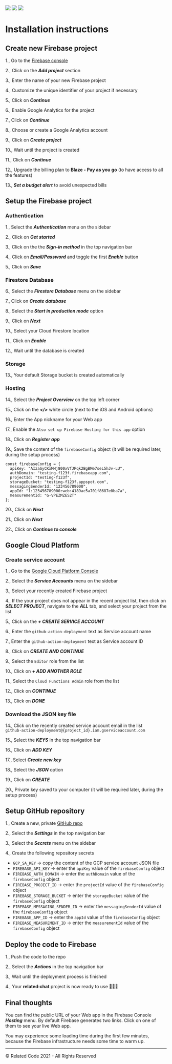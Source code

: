 
<img src="https://related.chat/relatedchat/headerx.png">

<img src="https://related.chat/relatedchat/pricing.png">

<img src="https://related.chat/relatedchat/product2.png">

# Installation instructions

## Create new Firebase project

1., Go to the [Firebase console](https://console.firebase.google.com)

2., Click on the **_Add project_** section

3., Enter the name of your new Firebase project

4., Customize the unique identifier of your project if necessary

5., Click on **_Continue_**

6., Enable Google Analytics for the project

7., Click on **_Continue_**

8., Choose or create a Google Analytics account

9., Click on **_Create project_**

10., Wait until the project is created

11., Click on **_Continue_**

12., Upgrade the billing plan to **Blaze - Pay as you go** (to have access to all the features)

13., **_Set a budget alert_** to avoid unexpected bills

## Setup the Firebase project

### Authentication

1., Select the **_Authentication_** menu on the sidebar

2., Click on **_Get started_**

3., Click on the the **_Sign-in method_** in the top navigation bar

4., Click on **_Email/Password_** and toggle the first **_Enable_** button

5., Click on **_Save_**

### Firestore Database 

6., Select the **_Firestore Database_** menu on the sidebar

7., Click on **_Create database_**

8., Select the **_Start in production mode_** option

9., Click on **_Next_**

10., Select your Cloud Firestore location

11., Click on **_Enable_**

12., Wait until the database is created

### Storage

13., Your default Storage bucket is created automatically

### Hosting

14., Select the **_Project Overview_** on the top left corner

15., Click on the **_</>_** white circle (next to the iOS and Android options)

16., Enter the App nickname for your Web app

17., Enable the `Also set up Firebase Hosting for this app` option

18., Click on **_Register app_**

19., Save the content of the `firebaseConfig` object (it will be required later, during the setup process)

```
const firebaseConfig = {
  apiKey: "AIzaSyCKxMHj800xVfJPqk2BgBMe7seL5hJv-LU",
  authDomain: "testing-f123f.firebaseapp.com",
  projectId: "testing-f123f",
  storageBucket: "testing-f123f.appspot.com",
  messagingSenderId: "123456789000",
  appId: "1:123456789000:web:4189ac5a701f8687e0ba7a",
  measurementId: "G-VPEZMZES2T"
};
```

20., Click on **_Next_**

21., Click on **_Next_**

22., Click on **_Continue to console_**

## Google Cloud Platform

### Create service account

1., Go to the [Google Cloud Platform Console](https://console.cloud.google.com/iam-admin/serviceaccounts) 

2., Select the **_Service Accounts_** menu on the sidebar

3., Select your recently created Firebase project

4., If the your project does not appear in the recent project list, then click on **_SELECT PROJECT_**, navigate to the **_ALL_** tab, and select your project from the list

5., Click on the **_+ CREATE SERVICE ACCOUNT_**

6., Enter the `github-action-deployment` text as Service account name

7., Enter the `github-action-deployment` text as Service account ID

8., Click on **_CREATE AND CONTINUE_**

9., Select the `Editor` role from the list

10., Click on **_+ ADD ANOTHER ROLE_**

11., Select the `Cloud Functions Admin` role from the list

12., Click on **_CONTINUE_**

13., Click on **_DONE_**

### Download the JSON key file

14., Click on the recently created service account email in the list<br>
`github-action-deployment@{project_id}.iam.gserviceaccount.com`

15., Select the **_KEYS_** in the top navigation bar

16., Click on **_ADD KEY_**

17., Select **_Create new key_**

18., Select the **_JSON_** option

19., Click on **_CREATE_**

20., Private key saved to your computer (it will be required later, during the setup process)

## Setup GitHub repository

1., Create a new, private [GitHub repo](https://github.com/new)

2., Select the **_Settings_** in the top navigation bar

3., Select the **_Secrets_** menu on the sidebar

4., Create the following repository secrets

- `GCP_SA_KEY` -> copy the content of the GCP service account JSON file
- `FIREBASE_API_KEY` -> enter the `apiKey` value of the `firebaseConfig` object
- `FIREBASE_AUTH_DOMAIN` -> enter the `authDomain` value of the `firebaseConfig` object
- `FIREBASE_PROJECT_ID` -> enter the `projectId` value of the `firebaseConfig` object
- `FIREBASE_STORAGE_BUCKET` -> enter the `storageBucket` value of the `firebaseConfig` object
- `FIREBASE_MESSAGING_SENDER_ID` -> enter the `messagingSenderId` value of the `firebaseConfig` object
- `FIREBASE_APP_ID` -> enter the `appId` value of the `firebaseConfig` object
- `FIREBASE_MEASUREMENT_ID` -> enter the `measurementId` value of the `firebaseConfig` object

## Deploy the code to Firebase

1., Push the code to the repo

2., Select the **_Actions_** in the top navigation bar 

3., Wait until the deployment process is finished

4., Your **related:chat** project is now ready to use 🎉🎉🎉

## Final thoughts

You can find the public URL of your Web app in the Firebase Console **_Hosting_** menu. By default Firebase generates two links. Click on one of them to see your live Web app.

You may experience some loading time during the first few minutes, because the Firebase infrastructure needs some time to warm up.

---

© Related Code 2021 - All Rights Reserved
